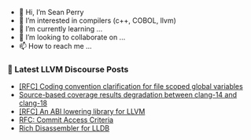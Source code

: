 - 👋 Hi, I’m Sean Perry
- 👀 I’m interested in compilers (c++, COBOL, llvm)
- 🌱 I’m currently learning ...
- 💞️ I’m looking to collaborate on ...
- 📫 How to reach me ...

<!---
s66perry/s66perry is a ✨ special ✨ repository because its `README.md` (this file) appears on your GitHub profile.
You can click the Preview link to take a look at your changes.
--->
### 📕 Latest LLVM Discourse Posts

<!-- DISCOURSE-LLVM:START -->
- [[RFC] Coding convention clarification for file scoped global variables](https://discourse.llvm.org/t/rfc-coding-convention-clarification-for-file-scoped-global-variables/84577#post_4)
- [Source-based coverage results degradation between clang-14 and clang-18](https://discourse.llvm.org/t/source-based-coverage-results-degradation-between-clang-14-and-clang-18/84502#post_4)
- [[RFC] An ABI lowering library for LLVM](https://discourse.llvm.org/t/rfc-an-abi-lowering-library-for-llvm/84495#post_5)
- [RFC: Commit Access Criteria](https://discourse.llvm.org/t/rfc-commit-access-criteria/84073?page=5#post_84)
- [Rich Disassembler for LLDB](https://discourse.llvm.org/t/rich-disassembler-for-lldb/76952#post_17)
<!-- DISCOURSE-LLVM:END -->
